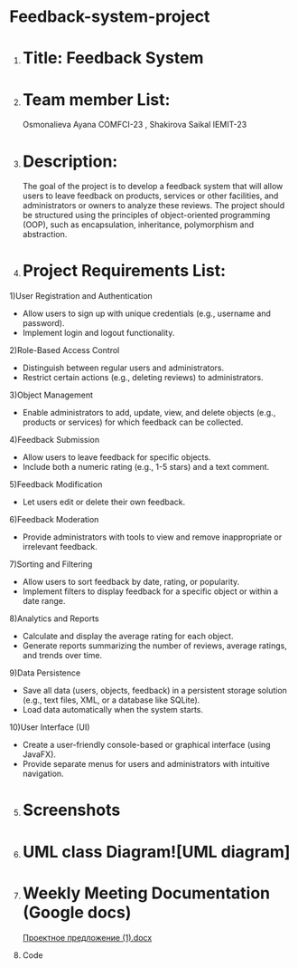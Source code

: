 # Feedback-system-project

1. # Title: Feedback System
2. # Team member List:
   Osmonalieva Ayana COMFCI-23 , Shakirova Saikal IEMIT-23
3. # Description:
   The goal of the project is to develop a feedback system that will allow users to leave feedback on products, services or other facilities, and administrators or owners to analyze these reviews. The project should be structured using the principles of object-oriented programming (OOP), such as encapsulation, inheritance, polymorphism and abstraction.

4. # Project Requirements List: 

1)User Registration and Authentication
- Allow users to sign up with unique credentials (e.g., username and password). 
- Implement login and logout functionality. 

2)Role-Based Access Control
- Distinguish between regular users and administrators. 
- Restrict certain actions (e.g., deleting reviews) to administrators. 

3)Object Management
- Enable administrators to add, update, view, and delete objects (e.g., products or services) for which feedback can be collected. 

4)Feedback Submission
- Allow users to leave feedback for specific objects. 
- Include both a numeric rating (e.g., 1-5 stars) and a text comment. 

5)Feedback Modification
- Let users edit or delete their own feedback. 

6)Feedback Moderation
- Provide administrators with tools to view and remove inappropriate or irrelevant feedback. 

7)Sorting and Filtering
- Allow users to sort feedback by date, rating, or popularity. 
- Implement filters to display feedback for a specific object or within a date range. 

8)Analytics and Reports
- Calculate and display the average rating for each object. 
- Generate reports summarizing the number of reviews, average ratings, and trends over time. 

9)Data Persistence
- Save all data (users, objects, feedback) in a persistent storage solution (e.g., text files, XML, or a database like SQLite). 
- Load data automatically when the system starts. 

10)User Interface (UI)
- Create a user-friendly console-based or graphical interface (using JavaFX). 
- Provide separate menus for users and administrators with intuitive navigation.

5. # Screenshots
6. # UML class Diagram![UML diagram]

   
8. # Weekly Meeting Documentation (Google docs)
   [Проектное предложение (1).docx](https://github.com/user-attachments/files/18238896/1.docx)

10. Code

